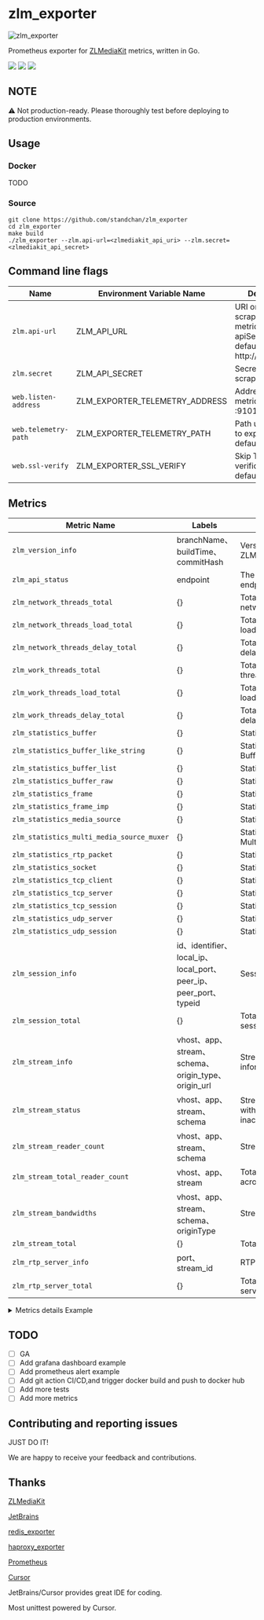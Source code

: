# zlm_exporter

![zlm_exporter](https://socialify.git.ci/standchan/zlm_exporter/image?language=1&owner=1&name=1&stargazers=1&theme=Light)

Prometheus exporter for [ZLMediaKit](https://github.com/ZLMediaKit/ZLMediaKit) metrics, written in Go.

[![](https://img.shields.io/badge/license-MIT-green.svg)](https://github.com/standchan/zlm_exporter/blob/master/LICENSE)
[![](https://img.shields.io/badge/language-golang-red.svg)](https://en.cppreference.com/)
[![](https://img.shields.io/badge/PRs-welcome-yellow.svg)](https://github.com/standchan/zlm_exporter/pulls)

## NOTE
⚠️ Not production-ready. Please thoroughly test before deploying to production environments.


## Usage

### Docker

TODO

### Source
```shell
git clone https://github.com/standchan/zlm_exporter
cd zlm_exporter
make build
./zlm_exporter --zlm.api-url=<zlmediakit_api_uri> --zlm.secret=<zlmediakit_api_secret>
```

## Command line flags

|  Name                      | Environment Variable Name                               | Description  |
|-------------------------   |-------------------------------------------|----------|
| `zlm.api-url`  |  ZLM_API_URL      |  URI on which to scrape zlmediakit metrics(ZlMediaKit apiServer url) default: http://localhost  |
| `zlm.secret`      | ZLM_API_SECRET            | Secret for the scrape URI            |
| `web.listen-address`| ZLM_EXPORTER_TELEMETRY_ADDRESS | Address to expose metrics. default: :9101 |
| `web.telemetry-path`| ZLM_EXPORTER_TELEMETRY_PATH| Path under which to expose metrics. default: /metrics |
| `web.ssl-verify` | ZLM_EXPORTER_SSL_VERIFY | Skip TLS verification. default: true |

## Metrics

| Metric Name                               | Labels                          | Description                      |
|-------------------------------------------|---------------------------------|----------------------------------|
| `zlm_version_info`                        | branchName、buildTime、commitHash | Version info of ZLMediakit       |
| `zlm_api_status`                          | endpoint                        | The status of API endpoint       |
| `zlm_network_threads_total`               | {}                                | Total number of network threads  |
| `zlm_network_threads_load_total`          | {}                                | Total of network threads load    |
| `zlm_network_threads_delay_total`         | {}                                | Total of network threads delay   |
| `zlm_work_threads_total`                  | {}                                | Total number of work threads     |
| `zlm_work_threads_load_total`             | {}                                | Total of work threads load       |
| `zlm_work_threads_delay_total`            | {}                                | Total of work threads delay      |
| `zlm_statistics_buffer`                   | {}                                | Statistics buffer                |
| `zlm_statistics_buffer_like_string`       | {}                                | Statistics BufferLikeString      |
| `zlm_statistics_buffer_list`              | {}                                | Statistics BufferList            |
| `zlm_statistics_buffer_raw`               | {}                                | Statistics BufferRaw             |
| `zlm_statistics_frame`                    | {}                                | Statistics Frame                 |
| `zlm_statistics_frame_imp`                | {}                                | Statistics FrameImp              |
| `zlm_statistics_media_source`             | {}                                | Statistics MediaSource           |
| `zlm_statistics_multi_media_source_muxer` | {}                                | Statistics MultiMediaSourceMuxer |
| `zlm_statistics_rtp_packet`               | {}                                | Statistics RtpPacket             |
| `zlm_statistics_socket`                   | {}                                | Statistics Socket                |
| `zlm_statistics_tcp_client`               | {}                                | Statistics TcpClient             |
| `zlm_statistics_tcp_server`               | {}                                | Statistics TcpServer             |
| `zlm_statistics_tcp_session`              | {}                                | Statistics TcpSession            |
| `zlm_statistics_udp_server`               | {}                                | Statistics UdpServer             |
| `zlm_statistics_udp_session`              | {}                                | Statistics UdpSession            |
| `zlm_session_info`                        | id、identifier、local_ip、local_port、peer_ip、peer_port、typeid | Session info                     |
| `zlm_session_total`                       | {}                                | Total number of sessions         |
| `zlm_stream_info`                         | vhost、app、stream、schema、origin_type、origin_url | Stream basic information         |
| `zlm_stream_status`                       | vhost、app、stream、schema         | Stream status (1: active with data flowing, 0: inactive) |
| `zlm_stream_reader_count`                | vhost、app、stream、schema         | Stream reader count              |
| `zlm_stream_total_reader_count`          | vhost、app、stream         | Total reader count across all schemas |
| `zlm_stream_bandwidths`                  | vhost、app、stream、schema、originType         | Stream bandwidth                  |
| `zlm_stream_total`                       | {}                                | Total number of streams         |
| `zlm_rtp_server_info`                    | port、stream_id         | RTP server info                  |
| `zlm_rtp_server_total`                   | {}                                | Total number of RTP servers         |

<details>
<summary>Metrics details Example</summary>
# HELP zlmediakit_api_status The status of API endpoint
# TYPE zlmediakit_api_status gauge
zlmediakit_api_status{endpoint="/index/"} 1
zlmediakit_api_status{endpoint="/index/api/addFFmpegSource"} 1
zlmediakit_api_status{endpoint="/index/api/addStreamProxy"} 1
zlmediakit_api_status{endpoint="/index/api/addStreamPusherProxy"} 1
zlmediakit_api_status{endpoint="/index/api/broadcastMessage"} 1
zlmediakit_api_status{endpoint="/index/api/closeRtpServer"} 1
zlmediakit_api_status{endpoint="/index/api/close_stream"} 1
zlmediakit_api_status{endpoint="/index/api/close_streams"} 1
zlmediakit_api_status{endpoint="/index/api/connectRtpServer"} 1
zlmediakit_api_status{endpoint="/index/api/delFFmpegSource"} 1
zlmediakit_api_status{endpoint="/index/api/delStreamProxy"} 1
zlmediakit_api_status{endpoint="/index/api/delStreamPusherProxy"} 1
zlmediakit_api_status{endpoint="/index/api/deleteRecordDirectory"} 1
zlmediakit_api_status{endpoint="/index/api/downloadBin"} 1
zlmediakit_api_status{endpoint="/index/api/downloadFile"} 1
zlmediakit_api_status{endpoint="/index/api/getAllSession"} 1
zlmediakit_api_status{endpoint="/index/api/getApiList"} 1
zlmediakit_api_status{endpoint="/index/api/getMP4RecordFile"} 1
zlmediakit_api_status{endpoint="/index/api/getMediaInfo"} 1
zlmediakit_api_status{endpoint="/index/api/getMediaList"} 1
zlmediakit_api_status{endpoint="/index/api/getMediaPlayerList"} 1
zlmediakit_api_status{endpoint="/index/api/getProxyInfo"} 1
zlmediakit_api_status{endpoint="/index/api/getProxyPusherInfo"} 1
zlmediakit_api_status{endpoint="/index/api/getRtpInfo"} 1
zlmediakit_api_status{endpoint="/index/api/getServerConfig"} 1
zlmediakit_api_status{endpoint="/index/api/getSnap"} 1
zlmediakit_api_status{endpoint="/index/api/getStatistic"} 1
zlmediakit_api_status{endpoint="/index/api/getThreadsLoad"} 1
zlmediakit_api_status{endpoint="/index/api/getWorkThreadsLoad"} 1
zlmediakit_api_status{endpoint="/index/api/isMediaOnline"} 1
zlmediakit_api_status{endpoint="/index/api/isRecording"} 1
zlmediakit_api_status{endpoint="/index/api/kick_session"} 1
zlmediakit_api_status{endpoint="/index/api/kick_sessions"} 1
zlmediakit_api_status{endpoint="/index/api/listRtpSender"} 1
zlmediakit_api_status{endpoint="/index/api/listRtpServer"} 1
zlmediakit_api_status{endpoint="/index/api/loadMP4File"} 1
zlmediakit_api_status{endpoint="/index/api/openRtpServer"} 1
zlmediakit_api_status{endpoint="/index/api/openRtpServerMultiplex"} 1
zlmediakit_api_status{endpoint="/index/api/pauseRtpCheck"} 1
zlmediakit_api_status{endpoint="/index/api/restartServer"} 1
zlmediakit_api_status{endpoint="/index/api/resumeRtpCheck"} 1
zlmediakit_api_status{endpoint="/index/api/seekRecordStamp"} 1
zlmediakit_api_status{endpoint="/index/api/setRecordSpeed"} 1
zlmediakit_api_status{endpoint="/index/api/setServerConfig"} 1
zlmediakit_api_status{endpoint="/index/api/startRecord"} 1
zlmediakit_api_status{endpoint="/index/api/startSendRtp"} 1
zlmediakit_api_status{endpoint="/index/api/startSendRtpPassive"} 1
zlmediakit_api_status{endpoint="/index/api/stopRecord"} 1
zlmediakit_api_status{endpoint="/index/api/stopSendRtp"} 1
zlmediakit_api_status{endpoint="/index/api/updateRtpServerSSRC"} 1
zlmediakit_api_status{endpoint="/index/api/version"} 1
# HELP zlmediakit_exporter_scrapes_total Current total ZLMediaKit scrapes.
# TYPE zlmediakit_exporter_scrapes_total counter
zlmediakit_exporter_scrapes_total 2
# HELP zlmediakit_network_threads_delay_total Total of network threads delay
# TYPE zlmediakit_network_threads_delay_total gauge
zlmediakit_network_threads_delay_total 1
# HELP zlmediakit_network_threads_load_total Total of network threads load
# TYPE zlmediakit_network_threads_load_total gauge
zlmediakit_network_threads_load_total 0
# HELP zlmediakit_network_threads_total Total number of network threads
# TYPE zlmediakit_network_threads_total gauge
zlmediakit_network_threads_total 8
# HELP zlmediakit_rtp_server_total Total number of RTP servers
# TYPE zlmediakit_rtp_server_total gauge
zlmediakit_rtp_server_total 0
# HELP zlmediakit_session_info Session info
# TYPE zlmediakit_session_info gauge
zlmediakit_session_info{id="11025-84",identifier="11025-84",local_ip="127.0.0.1",local_port="80",peer_ip="127.0.0.1",peer_port="59734",typeid="mediakit::HttpSession"} 1
zlmediakit_session_info{id="11026-79",identifier="11026-79",local_ip="127.0.0.1",local_port="80",peer_ip="127.0.0.1",peer_port="59729",typeid="mediakit::HttpSession"} 1
zlmediakit_session_info{id="11032-77",identifier="11032-77",local_ip="127.0.0.1",local_port="80",peer_ip="127.0.0.1",peer_port="59750",typeid="mediakit::HttpSession"} 1
zlmediakit_session_info{id="11033-78",identifier="11033-78",local_ip="127.0.0.1",local_port="80",peer_ip="127.0.0.1",peer_port="59751",typeid="mediakit::HttpSession"} 1
zlmediakit_session_info{id="11034-81",identifier="11034-81",local_ip="127.0.0.1",local_port="80",peer_ip="127.0.0.1",peer_port="59752",typeid="mediakit::HttpSession"} 1
zlmediakit_session_info{id="11035-80",identifier="11035-80",local_ip="127.0.0.1",local_port="80",peer_ip="127.0.0.1",peer_port="59753",typeid="mediakit::HttpSession"} 1
zlmediakit_session_info{id="11036-82",identifier="11036-82",local_ip="127.0.0.1",local_port="80",peer_ip="127.0.0.1",peer_port="59754",typeid="mediakit::HttpSession"} 1
# HELP zlmediakit_session_total Total number of sessions
# TYPE zlmediakit_session_total gauge
zlmediakit_session_total 7
# HELP zlmediakit_statistics_buffer Statistics buffer
# TYPE zlmediakit_statistics_buffer gauge
zlmediakit_statistics_buffer 11
# HELP zlmediakit_statistics_buffer_like_string Statistics BufferLikeString
# TYPE zlmediakit_statistics_buffer_like_string gauge
zlmediakit_statistics_buffer_like_string 3
# HELP zlmediakit_statistics_buffer_list Statistics BufferList
# TYPE zlmediakit_statistics_buffer_list gauge
zlmediakit_statistics_buffer_list 0
# HELP zlmediakit_statistics_buffer_raw Statistics BufferRaw
# TYPE zlmediakit_statistics_buffer_raw gauge
zlmediakit_statistics_buffer_raw 8
# HELP zlmediakit_statistics_frame Statistics Frame
# TYPE zlmediakit_statistics_frame gauge
zlmediakit_statistics_frame 0
# HELP zlmediakit_statistics_frame_imp Statistics FrameImp
# TYPE zlmediakit_statistics_frame_imp gauge
zlmediakit_statistics_frame_imp 0
# HELP zlmediakit_statistics_media_source Statistics MediaSource
# TYPE zlmediakit_statistics_media_source gauge
zlmediakit_statistics_media_source 0
# HELP zlmediakit_statistics_multi_media_source_muxer Statistics MultiMediaSourceMuxer
# TYPE zlmediakit_statistics_multi_media_source_muxer gauge
zlmediakit_statistics_multi_media_source_muxer 0
# HELP zlmediakit_statistics_rtmp_packet Statistics RtmpPacket
# TYPE zlmediakit_statistics_rtmp_packet gauge
zlmediakit_statistics_rtmp_packet 0
# HELP zlmediakit_statistics_rtp_packet Statistics RtpPacket
# TYPE zlmediakit_statistics_rtp_packet gauge
zlmediakit_statistics_rtp_packet 0
# HELP zlmediakit_statistics_socket Statistics Socket
# TYPE zlmediakit_statistics_socket gauge
zlmediakit_statistics_socket 59
# HELP zlmediakit_statistics_tcp_client Statistics TcpClient
# TYPE zlmediakit_statistics_tcp_client gauge
zlmediakit_statistics_tcp_client 1
# HELP zlmediakit_statistics_tcp_server Statistics TcpServer
# TYPE zlmediakit_statistics_tcp_server gauge
zlmediakit_statistics_tcp_server 43
# HELP zlmediakit_statistics_tcp_session Statistics TcpSession
# TYPE zlmediakit_statistics_tcp_session gauge
zlmediakit_statistics_tcp_session 2
# HELP zlmediakit_statistics_udp_server Statistics UdpServer
# TYPE zlmediakit_statistics_udp_server gauge
zlmediakit_statistics_udp_server 16
# HELP zlmediakit_statistics_udp_session Statistics UdpSession
# TYPE zlmediakit_statistics_udp_session gauge
zlmediakit_statistics_udp_session 0
# HELP zlmediakit_up Was the last scrape of ZLMediaKit successful.
# TYPE zlmediakit_up gauge
zlmediakit_up 1
# HELP zlmediakit_version_info ZLMediaKit version info.
# TYPE zlmediakit_version_info gauge
zlmediakit_version_info{branchName="master",buildTime="2024-06-11T21:28:30",commitHash="c446f6b"} 1
# HELP zlmediakit_work_threads_delay_total Total of work threads delay
# TYPE zlmediakit_work_threads_delay_total gauge
zlmediakit_work_threads_delay_total 17
# HELP zlmediakit_work_threads_load_total Total of work threads load
# TYPE zlmediakit_work_threads_load_total gauge
zlmediakit_work_threads_load_total 0
# HELP zlmediakit_work_threads_total Total number of work threads
# TYPE zlmediakit_work_threads_total gauge
zlmediakit_work_threads_total 8
</details>

## TODO

- [ ] GA
- [ ] Add grafana dashboard example
- [ ] Add prometheus alert example
- [ ] Add git action CI/CD,and trigger docker build and push to docker hub
- [ ] Add more tests
- [ ] Add more metrics

## Contributing and reporting issues

JUST DO IT! 

We are happy to receive your feedback and contributions.


## Thanks
[ZLMediaKit](https://github.com/ZLMediaKit/ZLMediaKit)

[JetBrains](https://www.jetbrains.com/)

[redis_exporter](https://github.com/oliver006/redis_exporter)

[haproxy_exporter](https://github.com/prometheus/haproxy_exporter)

[Prometheus](https://prometheus.io/)

[Cursor](https://www.cursor.com/)

JetBrains/Cursor provides great IDE for coding.

Most unittest powered by Cursor.